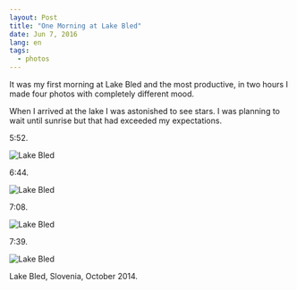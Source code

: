 ```yaml
---
layout: Post
title: "One Morning at Lake Bled"
date: Jun 7, 2016
lang: en
tags:
  - photos
---
```


It was my first morning at Lake Bled and the most productive, in two hours I made four photos with completely different mood.

When I arrived at the lake I was astonished to see stars. I was planning to wait until sunrise but that had exceeded my expectations.

5:52.

![Lake Bled](photo://2014-10-13_3483_Artem_Sapegin)

<!--more-->

6:44.

![Lake Bled](photo://2014-10-13_3496_Artem_Sapegin)

7:08.

![Lake Bled](photo://2014-10-13_3505_Artem_Sapegin)

7:39.

![Lake Bled](photo://2014-10-13_3529_Artem_Sapegin)

Lake Bled, Slovenia, October 2014.
